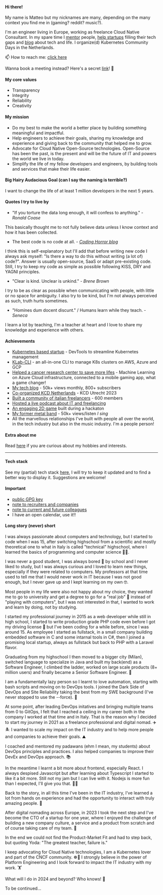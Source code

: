 #### Hi there!

My name is Matteo but my nicknames are many, depending on the many context you find me in (gaming? reddit? music?).

I'm an engineer living in Europe, working as freelance Cloud Native Consultant.
In my spare time I [mentor](https://mb-consulting.dev/mentor) people, [help startups](https://www.mb-consulting.dev/service/mentoring-services) filling their tech gaps and [blog](content-creation/blog/blog.md) about tech and life.
I organize(d) Kubernetes Community Days in the Netherlands.

📫 How to reach me: [click here](https://mb-consulting.dev/all-links)

Wanna book a meeting instead? Here's a secret [link](https://mb-consulting.dev/secret)! 🤫

#### My core values

- Transparency
- Integrity
- Reliability
- Creativity

#### My mission

- Do my best to make the world a better place by building something meaningful and impactful.
- Help engineers to achieve their goals, sharing my knowledge and experience and giving back to the community that helped me to grow.
- Advocate for Cloud Native Open-Source technologies. Open-Source has been the past, is the present and will be the future of IT and powers the world we live in today.
- Simplify the life of my fellow developers and engineers, by building tools and services that make their life easier. 

#### Big Hairy Audacious Goal (can I say the naming is terrible?)

I want to change the life of at least 1 million developers in the next 5 years.

#### Quotes I try to live by

- "If you torture the data long enough, it will confess to anything." - _Ronald Coase_ 

This basically thought me to not fully believe data unless I know context and how it has been collected.

- The best code is no code at all. - [_Coding Horror blog_](https://blog.codinghorror.com/the-best-code-is-no-code-at-all/)

I think this is self-explanatory but I'll add that before writing new code I always ask myself: "Is there a way to do this without writing (a lot of) code?". Answer is usually open-source, SaaS or adapt pre-existing code. Still, I try to keep my code as simple as possible following KISS, DRY and YAGNI principles.

- "Clear is kind. Unclear is unkind." - _Brene Brown_

I try to be as clear as possible when communicating with people, with little or no space for ambiguity. I also try to be kind, but I'm not always perceived as such, truth hurts sometimes.

- "Homines dum docent discunt." / Humans learn while they teach. - _Seneca_

I learn a lot by teaching, I'm a teacher at heart and I love to share my knowledge and experience with others.

#### Achievements

- [Kubernetes based startup](https://www.kubelab.com) - DevTools to streamline Kubernetes management
- [KLab-CLI](https://github.com/mbianchidev/klab-cli) - an all-in-one CLI to manage K8s clusters on AWS, Azure and GCP
- [Helped a cancer research center to save more lifes](https://www.linkedin.com/pulse/kubelab-netherlands-cancer-institute-partner-around-ai-peter-comstock/?utm_source=rss&utm_campaign=articles_sitemaps&utm_medium=google_news) - Machine Learning on Azure Cloud infrastructure, connected to a mobile gaming app, what a game changer!
- [My tech blog](https://mb-consulting.dev/blog) - 50k+ views monthly, 800+ subscribers
- [Co-organized KCD Netherlands](https://community.cncf.io/kcd-netherlands/) - KCD Utrecht 2023
- [Built a community of italian freelancers](https://www.linkedin.com/groups/14023713/) - 600 members
- [Hosted a live podcast about IT and freelancing](https://www.twitch.tv/freelancezoo)
- [An engaging 2D game](https://github.com/mbianchidev/blockster-2d) built during a hackaton
- [My former metal band](https://www.youtube.com/watch?v=XBrvnVmkYJw) - 50k+ views/listen _I sing_
- All the marvellous relationships I've built with people all over the world, in the tech industry but also in the music industry. I'm a people person!

#### Extra about me

Read [here](extra.md) if you are curious about my hobbies and interests.

---

#### Tech stack

See my (partial) tech stack [here](tech-stack.md), I will try to keep it updated and to find a better way to display it. Suggestions are welcome!

#### Important 

- [public GPG key](files/gpgkey.pub)
- [note to recruiters and companies](note-to-recruiters.md)
- [note to current and future colleagues](note-to-colleagues.md)
- I have an open calendar, use it!!

#### Long story (never) short

I was always passionate about computers and technology, but I started to code when I was 15, after switching highschool from a scientific and mostly theoretical one to what in Italy is called "technical" highschool, where I learned the basics of programming and computer science 👨‍💻.

I was never a good student, I was always bored 🥱 by school and I never liked to study, but I was always curious and I loved to learn new things, especially if they were related to computers.
My professors at that time used to tell me that I would never work in IT because I was not good enough, but I never gave up and I kept learning on my own 🤓.

Most people in my life were also not happy about my choice, they wanted me to go to university and get a degree to go for a "real job" 🤨 instead of "playing with computers", but I was not interested in that, I wanted to work and learn by doing, not by studying.

I started my professional journey in 2015 as a web developer while still in high school, I started to write production grade PHP code even before I got my driving license 🚗 but I've been coding for a while before, since I was around 15.
As employee I started as fullstack, in a small company building embedded software in C and some intarnal tools in C#, then I joined a promising local startup, always as fullstack but back to PHP with a Laravel flavor.

Graduating from my highschool I then moved to a bigger city (Milan), switched language to specialize in Java and built my back(end) as a Software Engineer, I climbed the ladder, worked on large scale products (8+ million users) and finally became a Senior Software Engineer. 👷

I am a fundamentally lazy person so I learnt to love automation, starting with bash scripts and moving on to DevOps tools.
I joined the Dark Side of DevOps and Site Reliability taking the best from my SWE background (I've never stopped to use the --force). 🌌

At some point, after leading DevOps initatives and bringing multiple teams from 0 to GitOps, I felt that I reached a ceiling in my career both in the company I worked at that time and in Italy. That is the reason why I decided to start my journey in 2021 as a freelance professional and digital nomad. ✈️🏝️
I wanted to scale my impact on the IT industry and to help more people and companies to achieve their goals. ⛰️

I coached and mentored my padawans (ehm I mean, my students) about DevOps principles and practices. I also helped companies to improve their DevEx and DevOps approach. 📚

In the meantime I learnt a bit more about frontend, especially React. I always despised Javascript but after learning about Typescript I started to like it a bit more. Still not my jam but I can live with it. Nodejs is more fun than I expected, I'll give you that. 🙆‍♂️

Back to the story, in all this time I've been in the IT industry, I've learned a lot from hands on experience and had the opportunity to interact with truly amazing people. 🤝

After digital nomading across Europe, in 2023 I took the next step and I've become the CTO of a startup for one year, where I enjoyed the challenge of building a new company culture, a service and a product from scratch and of course taking care of my team. 🤟

In the end we could not find the Product-Market Fit and had to step back, but quoting Yoda: "The greatest teacher, failure is."

I keep advocating for Cloud Native technologies, I am a Kubernetes lover and part of the CNCF community. ☸️💙
I strongly believe in the power of Platform Engineering and I look forward to impact the IT industry with my work. 🏋️

What will I do in 2024 and beyond? Who knows! 🤩

To be continued...
